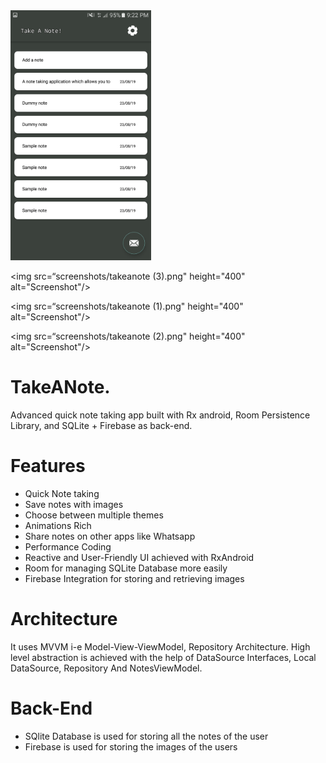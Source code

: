 
 <img src="screenshots/takeanote (4).png" height="400" alt="Screenshot"/> 
 
 
 <img src=“screenshots/takeanote (3).png" height="400" alt="Screenshot"/>
 
  <img src=“screenshots/takeanote (1).png" height="400" alt="Screenshot"/>
 
  <img src=“screenshots/takeanote (2).png" height="400" alt="Screenshot"/>

# TakeANote.
Advanced quick note taking app built with Rx android, Room Persistence Library, and SQLite + Firebase as back-end.

# Features
+ Quick Note taking
+ Save notes with images
+ Choose between multiple themes
+ Animations Rich
+ Share notes on other apps like Whatsapp
+ Performance Coding
+ Reactive and User-Friendly UI achieved with RxAndroid
+ Room for managing SQLite Database more easily
+ Firebase Integration for storing and retrieving images


# Architecture
It uses MVVM i-e Model-View-ViewModel, Repository Architecture. High level abstraction is achieved with the help of DataSource Interfaces,
Local DataSource, Repository And NotesViewModel.

# Back-End
+ SQlite Database is used for storing all the notes of the user
+ Firebase is used for storing the images of the users
